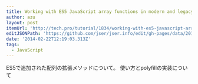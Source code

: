 ```yaml
---
title: Working with ES5 JavaScript array functions in modern and legacy browsers - Tech.Pro
author: azu
layout: post
itemUrl: 'http://tech.pro/tutorial/1834/working-with-es5-javascript-array-functions-in-modern-and-legacy-browsers'
editJSONPath: 'https://github.com/jser/jser.info/edit/gh-pages/data/2014/02/index.json'
date: '2014-02-22T12:19:03.313Z'
tags:
  - JavaScript
---
```

ES5で追加された配列の拡張メソッドについて。
使い方とpolyfillの実装について
